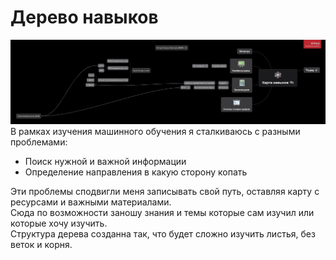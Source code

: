 # Дерево навыков
![](https://github.com/TripleAVerAlpha/SkillTree/blob/main/Карта%20навыков.png?raw=true)
В рамках изучения машинного обучения я сталкиваюсь с разными проблемами:
- Поиск нужной и важной информации
- Определение направления в какую сторону копать

Эти проблемы сподвигли меня записывать свой путь, оставляя карту с ресурсами и важными материалами. <br>
Сюда по возможности заношу знания и темы которые сам изучил или которые хочу изучить. <br>
Структура дерева созданна так, что будет сложно изучить листья, без веток и корня. <br>
